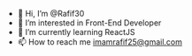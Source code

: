 - 👋 Hi, I’m @Rafif30
- 👀 I’m interested in Front-End Developer
- 🌱 I’m currently learning ReactJS
- 📫 How to reach me imamrafif25@gmail.com

<!---
Rafif30/Rafif30 is a ✨ special ✨ repository because its `README.md` (this file) appears on your GitHub profile.
You can click the Preview link to take a look at your changes.
--->
